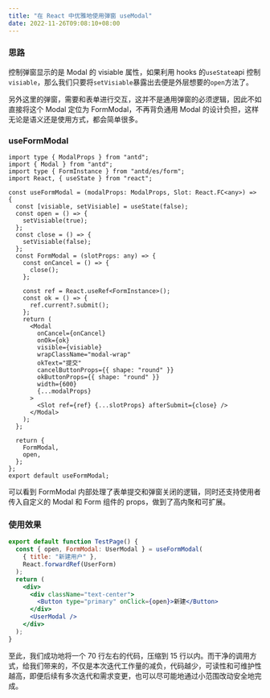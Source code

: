 ```yaml
---
title: "在 React 中优雅地使用弹窗 useModal"
date: 2022-11-26T09:08:10+08:00
---
```


### 思路

控制弹窗显示的是 Modal 的 visiable 属性，如果利用 hooks 的`useState`api 控制`visiable`，那么我们只要将`setVisiable`暴露出去便是外层想要的`open`方法了。

另外这里的弹窗，需要和表单进行交互，这并不是通用弹窗的必须逻辑，因此不如直接将这个 Modal 定位为 FormModal，不再背负通用 Modal 的设计负担，这样无论是语义还是使用方式，都会简单很多。

### useFormModal

```tsx
import type { ModalProps } from "antd";
import { Modal } from "antd";
import type { FormInstance } from "antd/es/form";
import React, { useState } from "react";

const useFormModal = (modalProps: ModalProps, Slot: React.FC<any>) => {
  const [visiable, setVisiable] = useState(false);
  const open = () => {
    setVisiable(true);
  };
  const close = () => {
    setVisiable(false);
  };
  const FormModal = (slotProps: any) => {
    const onCancel = () => {
      close();
    };

    const ref = React.useRef<FormInstance>();
    const ok = () => {
      ref.current?.submit();
    };
    return (
      <Modal
        onCancel={onCancel}
        onOk={ok}
        visible={visiable}
        wrapClassName="modal-wrap"
        okText="提交"
        cancelButtonProps={{ shape: "round" }}
        okButtonProps={{ shape: "round" }}
        width={600}
        {...modalProps}
      >
        <Slot ref={ref} {...slotProps} afterSubmit={close} />
      </Modal>
    );
  };

  return {
    FormModal,
    open,
  };
};
export default useFormModal;
```

可以看到 FormModal 内部处理了表单提交和弹窗关闭的逻辑，同时还支持使用者传入自定义的 Modal 和 Form 组件的 props，做到了高内聚和可扩展。

### 使用效果

```jsx
export default function TestPage() {
  const { open, FormModal: UserModal } = useFormModal(
    { title: "新建用户" },
    React.forwardRef(UserForm)
  );
  return (
    <div>
      <div className="text-center">
        <Button type="primary" onClick={open}>新建</Button>
      </div>
      <UserModal />
    </div>
  );
}
```

至此，我们成功地将一个 70 行左右的代码，压缩到 15 行以内。而干净的调用方式，给我们带来的，不仅是本次迭代工作量的减负，代码越少，可读性和可维护性越高，即便后续有多次迭代和需求变更，也可以尽可能地通过小范围改动安全地完成。
